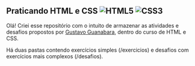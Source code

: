 ## Praticando HTML e CSS  ![HTML5](https://img.shields.io/badge/HTML5-E34F26?logo=html5&logoColor=fff&style=flat) ![CSS3](https://img.shields.io/badge/CSS3-1572B6?logo=css3&logoColor=fff&style=flat)
<p>Olá! Criei esse repositório com o intuito de armazenar as atividades e desafios propostos por <a href="https://github.com/gustavoguanabara" target="_blank">Gustavo Guanabara</a>, dentro do curso de HTML e CSS.</p>

<p>Há duas pastas contendo exercícios simples (/exercicios) e desafios com exercícios mais complexos (/desafios).</p>
